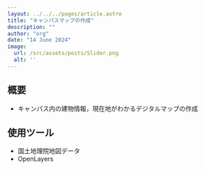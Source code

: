 ```yaml
---
layout: ../../../pages/article.astro
title: "キャンパスマップの作成"
description: ""
author: "org"
date: "14 June 2024"
image:
  url: /src/assets/posts/Slider.png
  alt: ''
---
```

## 概要

- キャンパス内の建物情報，現在地がわかるデジタルマップの作成

## 使用ツール

- 国土地理院地図データ 
- OpenLayers